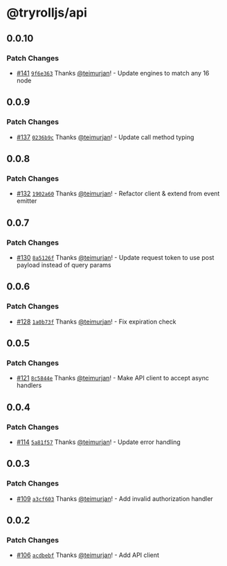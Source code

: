 # @tryrolljs/api

## 0.0.10

### Patch Changes

- [#141](https://github.com/TuringAdvisoryGroup/tryrolljs/pull/141) [`9f6e363`](https://github.com/TuringAdvisoryGroup/tryrolljs/commit/9f6e3637330ac931b08fa1d21ab9d05cb18a6893) Thanks [@teimurjan](https://github.com/teimurjan)! - Update engines to match any 16 node

## 0.0.9

### Patch Changes

- [#137](https://github.com/TuringAdvisoryGroup/tryrolljs/pull/137) [`0236b9c`](https://github.com/TuringAdvisoryGroup/tryrolljs/commit/0236b9c45160cdebfcbf8151279e6416b398f8d0) Thanks [@teimurjan](https://github.com/teimurjan)! - Update call method typing

## 0.0.8

### Patch Changes

- [#132](https://github.com/TuringAdvisoryGroup/tryrolljs/pull/132) [`1902a60`](https://github.com/TuringAdvisoryGroup/tryrolljs/commit/1902a605bc5337ac1a572aa658a86649c2ca963b) Thanks [@teimurjan](https://github.com/teimurjan)! - Refactor client & extend from event emitter

## 0.0.7

### Patch Changes

- [#130](https://github.com/TuringAdvisoryGroup/tryrolljs/pull/130) [`8a5126f`](https://github.com/TuringAdvisoryGroup/tryrolljs/commit/8a5126fef714d7bdbc458662689dc31fa46a8cfb) Thanks [@teimurjan](https://github.com/teimurjan)! - Update request token to use post payload instead of query params

## 0.0.6

### Patch Changes

- [#128](https://github.com/TuringAdvisoryGroup/tryrolljs/pull/128) [`1a0b73f`](https://github.com/TuringAdvisoryGroup/tryrolljs/commit/1a0b73f4f02adb19688580f9d0633b3023ed5d2c) Thanks [@teimurjan](https://github.com/teimurjan)! - Fix expiration check

## 0.0.5

### Patch Changes

- [#121](https://github.com/TuringAdvisoryGroup/tryrolljs/pull/121) [`8c5844e`](https://github.com/TuringAdvisoryGroup/tryrolljs/commit/8c5844ee42c97a5243e67952b7a3fe743ba11570) Thanks [@teimurjan](https://github.com/teimurjan)! - Make API client to accept async handlers

## 0.0.4

### Patch Changes

- [#114](https://github.com/TuringAdvisoryGroup/tryrolljs/pull/114) [`5a81f57`](https://github.com/TuringAdvisoryGroup/tryrolljs/commit/5a81f5731e59ef8fe69a141e080f4a7f9717d9f4) Thanks [@teimurjan](https://github.com/teimurjan)! - Update error handling

## 0.0.3

### Patch Changes

- [#109](https://github.com/TuringAdvisoryGroup/tryrolljs/pull/109) [`a3cf603`](https://github.com/TuringAdvisoryGroup/tryrolljs/commit/a3cf603cb3fe83ba6b6800c99ac5186c106619b2) Thanks [@teimurjan](https://github.com/teimurjan)! - Add invalid authorization handler

## 0.0.2

### Patch Changes

- [#106](https://github.com/TuringAdvisoryGroup/tryrolljs/pull/106) [`acdbebf`](https://github.com/TuringAdvisoryGroup/tryrolljs/commit/acdbebfa9669a894a96c522fab9801aec5e167e9) Thanks [@teimurjan](https://github.com/teimurjan)! - Add API client
